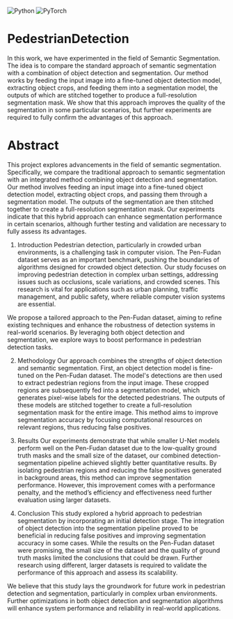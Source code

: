 ![Python](https://img.shields.io/badge/language-python-blue.svg)
![PyTorch](https://img.shields.io/badge/framework-PyTorch-orange.svg)

# PedestrianDetection
In this work, we have experimented in the field of Semantic Segmentation. The idea is to compare the standard
approach of semantic segmentation with a combination of
object detection and segmentation. Our method works by
feeding the input image into a fine-tuned object detection
model, extracting object crops, and feeding them into a segmentation model, the outputs of which are stitched together
to produce a full-resolution segmentation mask. We show
that this approach improves the quality of the segmentation
in some particular scenarios, but further experiments are
required to fully confirm the advantages of this approach.

# Abstract
This project explores advancements in the field of semantic segmentation. Specifically, we compare the traditional approach to semantic segmentation with an integrated method combining object detection and segmentation. Our method involves feeding an input image into a fine-tuned object detection model, extracting object crops, and passing them through a segmentation model. The outputs of the segmentation are then stitched together to create a full-resolution segmentation mask. Our experiments indicate that this hybrid approach can enhance segmentation performance in certain scenarios, although further testing and validation are necessary to fully assess its advantages.

1. Introduction
Pedestrian detection, particularly in crowded urban environments, is a challenging task in computer vision. The Pen-Fudan dataset serves as an important benchmark, pushing the boundaries of algorithms designed for crowded object detection. Our study focuses on improving pedestrian detection in complex urban settings, addressing issues such as occlusions, scale variations, and crowded scenes. This research is vital for applications such as urban planning, traffic management, and public safety, where reliable computer vision systems are essential.

We propose a tailored approach to the Pen-Fudan dataset, aiming to refine existing techniques and enhance the robustness of detection systems in real-world scenarios. By leveraging both object detection and segmentation, we explore ways to boost performance in pedestrian detection tasks.

2. Methodology
Our approach combines the strengths of object detection and semantic segmentation. First, an object detection model is fine-tuned on the Pen-Fudan dataset. The model's detections are then used to extract pedestrian regions from the input image. These cropped regions are subsequently fed into a segmentation model, which generates pixel-wise labels for the detected pedestrians. The outputs of these models are stitched together to create a full-resolution segmentation mask for the entire image. This method aims to improve segmentation accuracy by focusing computational resources on relevant regions, thus reducing false positives.

3. Results
Our experiments demonstrate that while smaller U-Net models perform well on the Pen-Fudan dataset due to the low-quality ground truth masks and the small size of the dataset, our combined detection-segmentation pipeline achieved slightly better quantitative results. By isolating pedestrian regions and reducing the false positives generated in background areas, this method can improve segmentation performance. However, this improvement comes with a performance penalty, and the method’s efficiency and effectiveness need further evaluation using larger datasets.

4. Conclusion
This study explored a hybrid approach to pedestrian segmentation by incorporating an initial detection stage. The integration of object detection into the segmentation pipeline proved to be beneficial in reducing false positives and improving segmentation accuracy in some cases. While the results on the Pen-Fudan dataset were promising, the small size of the dataset and the quality of ground truth masks limited the conclusions that could be drawn. Further research using different, larger datasets is required to validate the performance of this approach and assess its scalability.

We believe that this study lays the groundwork for future work in pedestrian detection and segmentation, particularly in complex urban environments. Further optimizations in both object detection and segmentation algorithms will enhance system performance and reliability in real-world applications.
